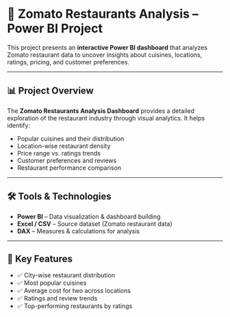 # 🍴 Zomato Restaurants Analysis – Power BI Project  

This project presents an **interactive Power BI dashboard** that analyzes Zomato restaurant data to uncover insights about cuisines, locations, ratings, pricing, and customer preferences.  

---

## 📊 Project Overview
The **Zomato Restaurants Analysis Dashboard** provides a detailed exploration of the restaurant industry through visual analytics. It helps identify:  
- Popular cuisines and their distribution  
- Location-wise restaurant density  
- Price range vs. ratings trends  
- Customer preferences and reviews  
- Restaurant performance comparison  

---

## 🛠️ Tools & Technologies
- **Power BI** – Data visualization & dashboard building  
- **Excel / CSV** – Source dataset (Zomato restaurant data)  
- **DAX** – Measures & calculations for analysis  

---

## 📌 Key Features
- ✅ City-wise restaurant distribution  
- ✅ Most popular cuisines  
- ✅ Average cost for two across locations  
- ✅ Ratings and review trends  
- ✅ Top-performing restaurants by ratings  
